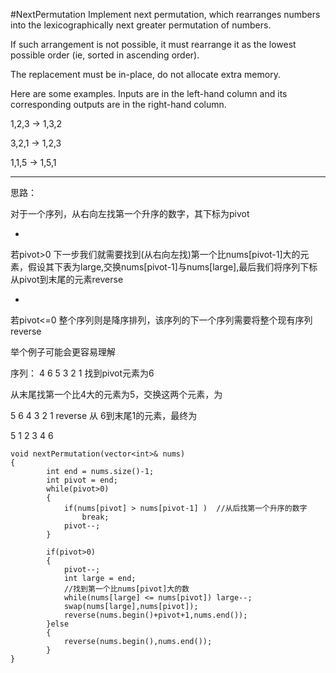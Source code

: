 #NextPermutation
Implement next permutation, which rearranges numbers into the lexicographically next greater permutation of numbers.

If such arrangement is not possible, it must rearrange it as the lowest possible order (ie, sorted in ascending order).

The replacement must be in-place, do not allocate extra memory.

Here are some examples. Inputs are in the left-hand column and its corresponding outputs are in the right-hand column.

1,2,3 → 1,3,2

3,2,1 → 1,2,3

1,1,5 → 1,5,1



---

思路：

对于一个序列，从右向左找第一个升序的数字，其下标为pivot

* 
若pivot>0
下一步我们就需要找到(从右向左找)第一个比nums[pivot-1]大的元素，假设其下表为large,交换nums[pivot-1]与nums[large],最后我们将序列下标从pivot到末尾的元素reverse

* 
若pivot<=0 整个序列则是降序排列，该序列的下一个序列需要将整个现有序列reverse


举个例子可能会更容易理解

序列：
4 6 5 3 2 1 找到pivot元素为6

从末尾找第一个比4大的元素为5，交换这两个元素，为

5 6 4 3 2 1 reverse 从 6到末尾1的元素，最终为

5 1 2 3 4 6

```
void nextPermutation(vector<int>& nums) 
{
        int end = nums.size()-1;
        int pivot = end;
        while(pivot>0)
        {
            if(nums[pivot] > nums[pivot-1] )  //从后找第一个升序的数字
                break;
            pivot--;
        }
        
        if(pivot>0)
        {
            pivot--;
            int large = end;
            //找到第一个比nums[pivot]大的数
            while(nums[large] <= nums[pivot]) large--;  
            swap(nums[large],nums[pivot]);
            reverse(nums.begin()+pivot+1,nums.end());
        }else
        {
            reverse(nums.begin(),nums.end());
        }
}
```